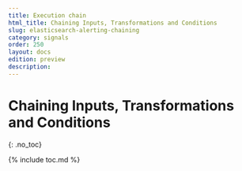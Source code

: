```yaml
---
title: Execution chain
html_title: Chaining Inputs, Transformations and Conditions
slug: elasticsearch-alerting-chaining
category: signals
order: 250
layout: docs
edition: preview
description: 
---
```


<!--- Copyright 2019 floragunn GmbH -->

# Chaining Inputs, Transformations and Conditions
{: .no_toc}

{% include toc.md %}


